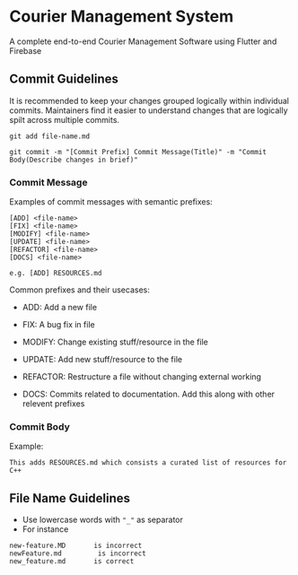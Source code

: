# Courier Management System

A complete end-to-end Courier Management Software using Flutter and Firebase

## Commit Guidelines

It is recommended to keep your changes grouped logically within individual commits. Maintainers find it easier to understand changes that are logically spilt across multiple commits.

```git
git add file-name.md

git commit -m "[Commit Prefix] Commit Message(Title)" -m "Commit Body(Describe changes in brief)"
```

### Commit Message

Examples of commit messages with semantic prefixes:

```commit message
[ADD] <file-name>
[FIX] <file-name>
[MODIFY] <file-name>
[UPDATE] <file-name>
[REFACTOR] <file-name>
[DOCS] <file-name>

e.g. [ADD] RESOURCES.md
```

Common prefixes and their usecases:

- ADD: Add a new file
- FIX: A bug fix in file
- MODIFY: Change existing stuff/resource in the file
- UPDATE: Add new stuff/resource to the file
- REFACTOR: Restructure a file without changing external working

- DOCS: Commits related to documentation. Add this along with other relevent prefixes

### Commit Body

Example:

```Commit Body
This adds RESOURCES.md which consists a curated list of resources for C++
```

## File Name Guidelines

- Use lowercase words with `"_"` as separator
- For instance

```File Name
new-feature.MD       is incorrect
newFeature.md         is incorrect
new_feature.md       is correct
```
